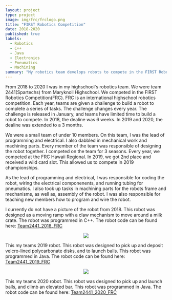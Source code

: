 ```yaml
---
layout: project
type: project
image: img/frc/frclogo.png
title: "FIRST Robotics Competition"
date: 2018-2020
published: true
labels:
  - Robotics
  - C++
  - Java
  - Electronics
  - Pneumatics
  - Machining
summary: "My robotics team develops robots to compete in the FIRST Robotics Competition."
---
```


From 2018 to 2020 I was in my highschool's robotics team. We were team 2441(Spartechs) from Maryknoll Highschool. We competed in the FIRST Robotics Competition(FRC). FRC is an international highschool robotics competition. Each year, teams are given a challenge to build a robot to complete a series of tasks. The challenge changes every year. The challenge is released in January, and teams have limited time to build a robot to compete. In 2018, the dealine was 6 weeks. In 2019 and 2020, the dealine was extended to a 3 months.

We were a small team of under 10 members. On this team, I was the lead of programming and electrical. I also dabbled in mechanical work and machining parts. Every member of the team was responsible of designing the robot together. I competed on the team for 3 seasons. Every year, we competed at the FRC Hawaii Regional. In 2019, we got 2nd place and received a wild card slot. This allowed us to compete in 2019 championships.

As the lead of programming and electrical, I was responsible for coding the robot, wiring the electrical componenents, and running tubing for pneumatics. I also took up tasks in machining parts for the robots frame and mechanisms, as well as, assembly of the robot. I was also responsible for teaching new members how to program and wire the robot.

I currently do not have a picture of the robot from 2018. This robot was designed as a moving ramp with a claw mechanism to move around a milk crate. The robot was programmed in C++. The robot code can be found here: <a href="https://github.com/Ng-Gavin/Team2441_2018_FRC">Team2441_2018_FRC</a>


<p align="center">
  <img class="img-fluid" src="../img/interop/frcbot2019.png">
</p>
This my teams 2019 robot. This robot was designed to pick up and deposit velcro-lined polycarbonate disks, and to launch balls. This robot was programmed in Java. The robot code can be found here: <a href="https://github.com/Ng-Gavin/2019-FRC-Robot">Team2441_2019_FRC</a>


<p align="center">
  <img class="img-fluid" src="../img/interop/frcbot2020.png">
</p>
This my teams 2020 robot. This robot was designed to pick up and launch balls, and climb an elevated bar. This robot was programmed in Java. The robot code can be found here: <a href="https://github.com/Ng-Gavin/2020-FRC-Robot">Team2441_2020_FRC</a>

